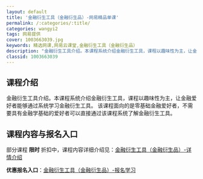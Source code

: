```yaml
---
layout: default
title: '金融衍生工具（金融衍生品）-网易精品单课'
permalink: /:categories/:title/
categories: wangyi2
tags: 网易提供
cover: 1003663039.jpg
keywords: 精选网课,网易云课堂,金融衍生工具（金融衍生品）
description: "金融衍生工具介绍。本课程系统介绍金融衍生工具，课程以趣味性为主，让金融爱好者能够通过系统学习金融衍生工具。该课程面向的是零基础金融爱好者，不需要具有金融学基础的爱好者可以直接通过该课程系统了"
classid: 1003663039
---
```


## 课程介绍

金融衍生工具介绍。本课程系统介绍金融衍生工具，课程以趣味性为主，让金融爱好者能够通过系统学习金融衍生工具。
该课程面向的是零基础金融爱好者，不需要具有金融学基础的爱好者可以直接通过该课程系统了解金融衍生工具。

## 课程内容与报名入口

部分课程 **限时** 折扣中，课程内容详细介绍见：[金融衍生工具（金融衍生品）-详情介绍](https://study.163.com/course/introduction/1003663039.htm?share=1&shareId=1025206652&utm_campaign=share&utm_medium=iphoneShare&utm_source=&utm_u=1025206652)

**优惠报名入口**：[金融衍生工具（金融衍生品）-报名学习](https://study.163.com/course/introduction/1003663039.htm?share=1&shareId=1025206652&utm_campaign=share&utm_medium=iphoneShare&utm_source=&utm_u=1025206652)


